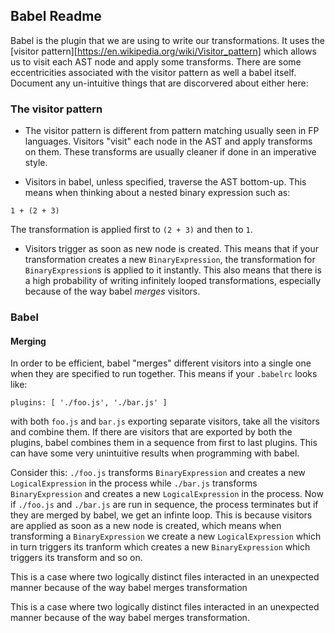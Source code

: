 ## Babel Readme
Babel is the plugin that we are using to write our transformations. It uses
the [visitor pattern][https://en.wikipedia.org/wiki/Visitor_pattern] which
allows us to visit each AST node and apply some transforms. There are
some eccentricities associated with the visitor pattern as well a babel
itself. Document any un-intuitive things that are discorvered about either
here:

### The visitor pattern
- The visitor pattern is different from pattern matching usually seen in
FP languages. Visitors "visit" each node in the AST and apply transforms
on them. These transforms are usually cleaner if done in an imperative style.

- Visitors in babel, unless specified, traverse the AST bottom-up. This means
when thinking about a nested binary expression such as:
```
1 + (2 + 3)
```
The transformation is applied first to `(2 + 3)` and then to `1`.

- Visitors trigger as soon as new node is created. This means that if your
transformation creates a new `BinaryExpression`, the transformation for
`BinaryExpression`s is applied to it instantly. This also means that there
is a high probability of writing infinitely looped transformations, especially
because of the way babel *merges* visitors.


### Babel
#### Merging
In order to be efficient, babel "merges" different visitors into a single one
when they are specified to run together. This means if your `.babelrc` looks
like:
```
plugins: [ './foo.js', './bar.js' ]
```
with both `foo.js` and `bar.js` exporting separate visitors, take all the
visitors and combine them. If there are visitors that are exported by both the
plugins, babel combines them in a sequence from first to last plugins.  This
can have some very unintuitive results when programming with babel.

Consider this: `./foo.js` transforms `BinaryExpression` and creates a new
`LogicalExpression` in the process while `./bar.js` transforms
`BinaryExpression` and creates a new `LogicalExpression` in the process. Now
if `./foo.js` and `./bar.js` are run in sequence, the process terminates but
if they are merged by babel, we get an infinte loop. This is because visitors
are applied as soon as a new node is created, which means when transforming a
`BinaryExpression` we create a new `LogicalExpression` which in turn triggers
its tranform which creates a new `BinaryExpression` which triggers its transform
and so on.

This is a case where two logically distinct files interacted in an unexpected
manner because of the way babel merges transformation

This is a case where two logically distinct files interacted in an unexpected
manner because of the way babel merges transformation.
